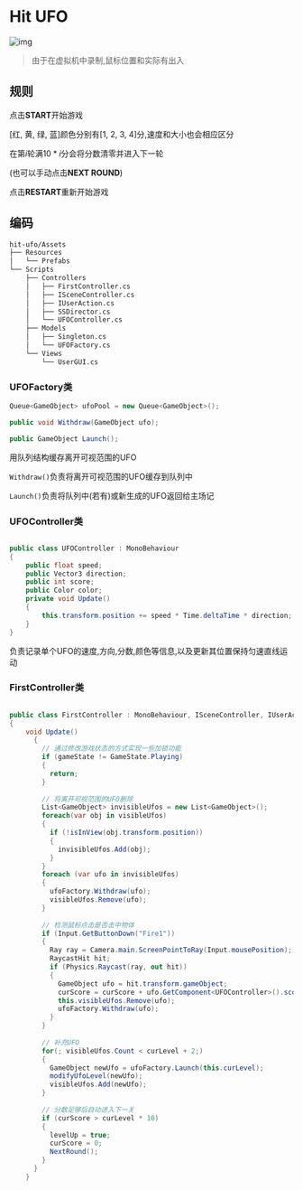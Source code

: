 # Hit UFO

![img](assets/hw5.gif)

> 由于在虚拟机中录制,鼠标位置和实际有出入

## 规则

点击**START**开始游戏

[红, 黄, 绿, 蓝]颜色分别有[1, 2, 3, 4]分,速度和大小也会相应区分

在第$i$轮满$10*i$分会将分数清零并进入下一轮

(也可以手动点击**NEXT ROUND**)

点击**RESTART**重新开始游戏

## 编码

```bash
hit-ufo/Assets
├── Resources
│   └── Prefabs
└── Scripts
    ├── Controllers
    │   ├── FirstController.cs
    │   ├── ISceneController.cs
    │   ├── IUserAction.cs
    │   ├── SSDirector.cs
    │   └── UFOController.cs
    ├── Models
    │   ├── Singleton.cs
    │   └── UFOFactory.cs
    └── Views
        └── UserGUI.cs

```

### UFOFactory类

```c#
Queue<GameObject> ufoPool = new Queue<GameObject>();

public void Withdraw(GameObject ufo);

public GameObject Launch();
```

用队列结构缓存离开可视范围的UFO

`Withdraw()`负责将离开可视范围的UFO缓存到队列中

`Launch()`负责将队列中(若有)或新生成的UFO返回给主场记

### UFOController类

```c#

public class UFOController : MonoBehaviour
{
    public float speed;
    public Vector3 direction;
    public int score;
    public Color color;
    private void Update() 
    {
        this.transform.position += speed * Time.deltaTime * direction;
    }
}
```

负责记录单个UFO的速度,方向,分数,颜色等信息,以及更新其位置保持匀速直线运动

### FirstController类

```c#

public class FirstController : MonoBehaviour, ISceneController, IUserAction
{
    void Update()
      {
      	// 通过修改游戏状态的方式实现一些加锁功能
        if (gameState != GameState.Playing)
        {
          return;
        }
        
        // 将离开可视范围的UFO删除
        List<GameObject> invisibleUfos = new List<GameObject>();
        foreach(var obj in visibleUfos) 
        {
          if (!isInView(obj.transform.position))
          {
            invisibleUfos.Add(obj);
          }
        }
        foreach (var ufo in invisibleUfos) 
        {
          ufoFactory.Withdraw(ufo);
          visibleUfos.Remove(ufo);
        }
        
        // 检测鼠标点击是否击中物体
        if (Input.GetButtonDown("Fire1")) 
        {
          Ray ray = Camera.main.ScreenPointToRay(Input.mousePosition);
          RaycastHit hit;
          if (Physics.Raycast(ray, out hit))
          {        
            GameObject ufo = hit.transform.gameObject;
            curScore = curScore + ufo.GetComponent<UFOController>().score;
            this.visibleUfos.Remove(ufo);
            ufoFactory.Withdraw(ufo);
          }
        }
        
        // 补充UFO
        for(; visibleUfos.Count < curLevel + 2;)
        {
          GameObject newUfo = ufoFactory.Launch(this.curLevel);
          modifyUfoLevel(newUfo);
          visibleUfos.Add(newUfo);
        }
        
        // 分数足够后自动进入下一关
        if (curScore > curLevel * 10)
        {
          levelUp = true;
          curScore = 0;
          NextRound();
        }
      }
    }
```

